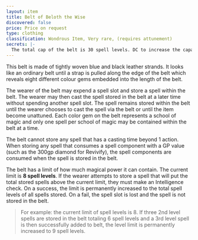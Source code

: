 ```yaml
---
layout: item
title: Belt of Beloth the Wise
discovered: false
price: Price on request
type: clothing
classification: Wondrous Item, Very rare, (requires attunement)
secrets: |-
  The total cap of the belt is 30 spell levels. DC to increase the capacity is 20 + (spell level cap / 5) - 1 rounded up. On a Nat1 the gem of the corresponding School of Magic is destroyed and the power limit is reduced by the spell level of the spell that the wearer attempted to store.
---
```

This belt is made of tightly woven blue and black leather strands. It looks like an ordinary belt until a strap is pulled along the edge of the belt which reveals eight different colour gems embedded into the length of the belt.

The wearer of the belt may expend a spell slot and store a spell within the belt. The wearer may then cast the spell stored in the belt at a later time without spending another spell slot. The spell remains stored within the belt until the wearer chooses to cast the spell via the belt or until the item become unattuned. Each color gem on the belt represents a school of magic and only one spell per school of magic may be contained within the belt at a time.

The belt cannot store any spell that has a casting time beyond 1 action. When storing any spell that consumes a spell component with a GP value (such as the 300gp diamond for Revivify), the spell components are consumed when the spell is stored in the belt.

The belt has a limit of how much magical power it can contain. The current limit is **8 spell levels**. If the wearer attempts to store a spell that will put the total stored spells above the current limit, they must make an Intelligence check. On a success, the limit is permanently increased to the total spell levels of all spells stored. On a fail, the spell slot is lost and the spell is not stored in the belt.

> For example: the current limit of spell levels is 8. If three 2nd level spells are stored in the belt totaling 6 spell levels and a 3rd level spell is then successfully added to belt, the level limit is permanently increased to 9 spell levels.
